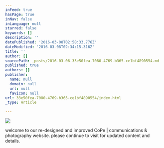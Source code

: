 ```yaml
---
inFeed: true
hasPage: true
inNav: false
inLanguage: null
starred: false
keywords: []
description: ''
datePublished: '2016-03-08T02:58:33.776Z'
dateModified: '2016-03-08T02:34:15.316Z'
title: ''
author: []
sourcePath: _posts/2016-03-06-33e50fea-7080-4769-b365-ce1bf4890554.md
published: true
authors: []
publisher:
  name: null
  domain: null
  url: null
  favicon: null
url: 33e50fea-7080-4769-b365-ce1bf4890554/index.html
_type: Article

---
```

![](https://s3-us-west-2.amazonaws.com/the-grid-img/p/d0812bce2e7f1098612462620b8abb00e4208bff.jpg)

welcome to our re-designed and improved CoPe | communications & photography website.  please continue to visit for updated content and details.